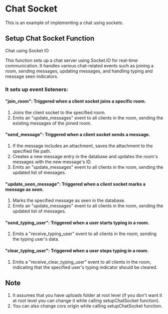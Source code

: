 # Chat Socket

This is an example of implementing a chat using sockets.

## Setup Chat Socket Function
Chat using Socket IO
	
This function sets up a chat server using Socket.IO for real-time communication. It handles various chat-related events such as joining a room, sending messages, updating messages, and handling typing and message seen indicators.

### It sets up event listeners:
#### "join_room": Triggered when a client socket joins a specific room.
1.	Joins the client socket to the specified room.
2.	Emits an "update_messages" event to all clients in the room, sending the existing messages of the joined room.
#### "send_message": Triggered when a client socket sends a message.
1.	If the message includes an attachment, saves the attachment to the specified file path.
2.	Creates a new message entry in the database and updates the room's messages with the new message's ID.
3.	Emits an "update_messages" event to all clients in the room, sending the updated list of messages.
#### "update_seen_message": Triggered when a client socket marks a message as seen.
1.	Marks the specified message as seen in the database.
2.	Emits an "update_messages" event to all clients in the room, sending the updated list of messages.
#### "send_typing_user": Triggered when a user starts typing in a room.
1.	Emits a "receive_typing_user" event to all clients in the room, sending the typing user's data.
#### "clear_typing_user": Triggered when a user stops typing in a room.
1.	Emits a "receive_clear_typing_user" event to all clients in the room, indicating that the specified user's typing indicator should be cleared.


## Note
1. It assumes that you have uploads folder at root level (if you don't want it at root level you can change it while calling setupChatSocket function). 
2. You can also change cors origin while calling setupChatSocket function. 

